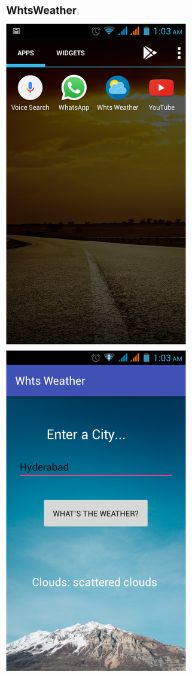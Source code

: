 # WhtsWeather

![](https://raw.githubusercontent.com/boro741/WhtsWeather/master/ScreenShots/screenshot1.png)

![](https://raw.githubusercontent.com/boro741/WhtsWeather/master/ScreenShots/screenshot2.png)
